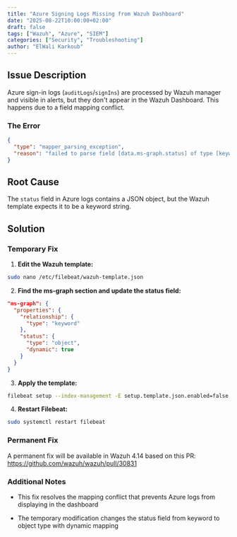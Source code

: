```yaml
---
title: "Azure Signing Logs Missing from Wazuh Dashboard"
date: "2025-08-22T10:00:00+02:00"
draft: false
tags: ["Wazuh", "Azure", "SIEM"]
categories: ["Security", "Troubleshooting"]
author: "ElWali Karkoub"
---
```


## Issue Description

Azure sign-in logs (`auditLogs`/`signIns`) are processed by Wazuh manager and visible in alerts, but they don't appear in the Wazuh Dashboard. This happens due to a field mapping conflict.

### The Error

```json
{
  "type": "mapper_parsing_exception",
  "reason": "failed to parse field [data.ms-graph.status] of type [keyword]"
}
```

## Root Cause

The `status` field in Azure logs contains a JSON object, but the Wazuh template expects it to be a keyword string.

## Solution

### Temporary Fix

1. **Edit the Wazuh template:**

```bash
sudo nano /etc/filebeat/wazuh-template.json
```

2. **Find the ms-graph section and update the status field:**

```json
"ms-graph": {
  "properties": {
    "relationship": {
      "type": "keyword"
    },
    "status": {
      "type": "object",
      "dynamic": true
    }
  }
}
```

3. **Apply the template:**

```bash 
filebeat setup --index-management -E setup.template.json.enabled=false
```

4. **Restart Filebeat:**

```bash
sudo systemctl restart filebeat
```



### Permanent Fix

A permanent fix will be available in Wazuh 4.14 based on this PR: https://github.com/wazuh/wazuh/pull/30831 



### Additional Notes

- This fix resolves the mapping conflict that prevents Azure logs from displaying in the dashboard

- The temporary modification changes the status field from keyword to object type with dynamic mapping 
